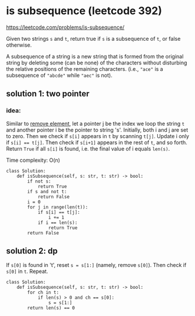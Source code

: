 # is subsequence (leetcode 392)

https://leetcode.com/problems/is-subsequence/

Given two strings `s` and `t`, return true if `s` is a subsequence of `t`, or false otherwise.

A subsequence of a string is a new string that is formed from the original string by deleting some 
(can be none) of the characters without disturbing the relative positions of the remaining characters. 
(i.e., `"ace"` is a subsequence of `"abcde"` while `"aec"` is not).

## solution 1: two pointer

### idea:
Similar to [remove element](/remove_element.md), let a pointer j be the index we loop the string `t` and another pointer i be the pointer to string 's'.
Initially, both i and j are set to zero. Then we check if `s[i]` appears in `t` by scanning `t[j]`. Update i only if `s[i] == t[j]`. Then check if
`s[i+1]` appears in the rest of `t`, and so forth. Return `True` if all `s[i]` is found, i.e. the final value of i equals `len(s)`.

Time complexity: O(n)

```
class Solution:
    def isSubsequence(self, s: str, t: str) -> bool:
        if not s:
            return True
        if s and not t:
            return False
        i = 0
        for j in range(len(t)):
            if s[i] == t[j]:
                i += 1
            if i == len(s):
                return True
        return False 
```

## solution 2: dp

If `s[0]` is found in 't', reset `s = s[1:]` (namely, remove `s[0]`). Then check if `s[0]` in `t`. Repeat. 

```
class Solution:
    def isSubsequence(self, s: str, t: str) -> bool: 
        for ch in t:
            if len(s) > 0 and ch == s[0]:
                s = s[1:]
        return len(s) == 0
```
